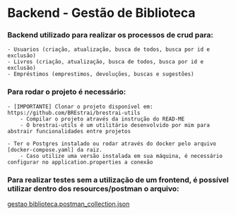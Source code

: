 # Backend - Gestão de Biblioteca

### Backend utilizado para realizar os processos de crud para:

    - Usuarios (criação, atualização, busca de todos, busca por id e exclusão)
    - Livros (criação, atualização, busca de todos, busca por id e exclusão)
    - Empréstimos (emprestimos, devoluções, buscas e sugestões)

### Para rodar o projeto é necessário:

    - [IMPORTANTE] Clonar o projeto disponível em: https://github.com/BREstrai/brestrai-utils  
        - Compilar o projeto através da instrução do READ-ME
        - O brestrai-utils é um utilitário desenvolvido por mim para abstrair funcionalidades entre projetos
        
    - Ter o Postgres instalado ou rodar através do docker pelo arquivo [docker-compose.yaml] da raiz.
        - Caso utilize uma versão instalada em sua máquina, é necessário configurar no application.properties a conexão

### Para realizar testes sem a utilização de um frontend, é possível utilizar dentro dos resources/postman o arquivo:

[gestao biblioteca.postman_collection.json](gestao-biblioteca-app%2Fsrc%2Fmain%2Fresources%2Fpostman%2Fgestao%20biblioteca.postman_collection.json)

